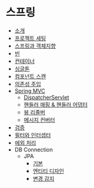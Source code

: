 # 스프링

- [소개](./document/introduce.md)
- [프로젝트 세팅](./document/project_setting.md)
- [스프링과 객체지향](./document/oop.md)
- [빈](./document/beans.md)
- [컨테이너](./document/container.md)
- [싱글톤](./document/singleton.md)
- [컴포넌트 스캔](./document/component_scan.md)
- [의존성 주입](./document/dependency_injection.md)
- [Spring MVC](./document/spring_mvc.md)
    - [DispatcherServlet](./document/dispatcher_servlet.md)
    - [핸들러 매핑 & 핸들러 어댑터](./document/handler_mapping_adapter.md)
    - [뷰 리졸버](./document/view_resolver.md)
    - [메시지 컨버터](./document/message_converter.md)
- [검증](./document/validator.md)
- [필터와 인터셉터](./document/filter_interceptor.md)
- [에외 처리](./document/exception_handling.md)
- DB Connection
    - JPA
        - [기본](document/database_connection/jpa/basic.md)
        - [엔티티 디자인](document/database_connection/jpa/entity_design.md)
        - [변경 감지](document/database_connection/jpa/dirty_checking.md)